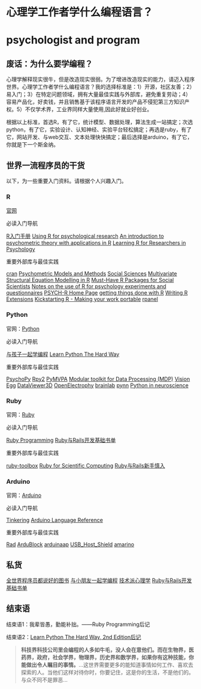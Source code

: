# 心理学工作者学什么编程语言？

# psychologist and program

## 废话：为什么要学编程？

心理学解释现实很牛，但是改造现实很弱。为了增进改造现实的能力，请迈入程序世界。心理学工作者学什么编程语言？我的选择标准是：1）开源，社区友善；2）易入门；3）在特定问题领域，拥有大量最佳实践与外部库，避免重复劳动；4）容易产品化，好卖钱，并且销售基于该程序语言开发的产品不侵犯第三方知识产权。5）不仅学术界，工业界同样大量使用,因此好就业好创业。

根据以上标准，首选R，有了它，统计模型、数据处理，算法生成一站搞定；次选python，有了它，实验设计、认知神经、实验平台轻松搞定；再选是ruby，有了它，网站开发、与web交互、文本处理快快搞定；最后选择是arduino，有了它，你就是下一个斯金纳。

## 世界一流程序员的干货

以下，为一些重要入门资料。请根据个人兴趣入门。

### R

[官网](http://www.r-project.org/)

必读入门导航

[R入门手册](http://cran.r-project.org/doc/contrib/Ding-R-intro_cn.pdf) 
[Using R for psychological research](http://www.personality-project.org/r/) 
[An introduction to psychometric theory with applications in R](http://www.personality-project.org/r/book/)
[Learning R for Researchers in Psychology](http://jeromyanglim.blogspot.com/2009/06/learning-r-for-researchers-in.html)

重要外部库与最佳实践

[cran](http://cran.r-project.org/) 
[Psychometric Models and Methods](http://cran.r-project.org/web/views/Psychometrics.html) 
[Social Sciences](http://cran.r-project.org/web/views/SocialSciences.html) 
[Multivariate](http://cran.r-project.org/web/views/Multivariate.html) 
[Structural Equation Modelling in R](http://jeromyanglim.blogspot.com/2009/09/structural-equation-modelling-in-r.html)
[Must-Have R Packages for Social Scientists](http://www.drewconway.com/zia/?p=1614) 
[Notes on the use of R for psychology experiments and questionnaires](http://www.psych.upenn.edu/~baron/rpsych/rpsych.html)
[PSYCH-R Home Page](https://www.jiscmail.ac.uk/cgi-bin/webadmin?A0=PSYCH-R)
[getting things done with R](http://psy-ed.wikidot.com/)
[Writing R Extensions](http://cran.r-project.org/doc/manuals/R-exts.html) 
[Kickstarting R - Making your work portable](http://cran.r-project.org/doc/contrib/Lemon-kickstart/kr_pack.html) 
[rpanel](http://cran.r-project.org/web/packages/rpanel/index.html)

### Python

官网：[Python](http://www.python.org/)

必读入门导航

[与孩子一起学编程](http://book.douban.com/subject/5338024/)
[Learn Python The Hard Way](http://book.douban.com/subject/5363753/)

重要外部库与最佳实践

[PsychoPy](http://www.psychopy.org/) 
[Rpy2](http://rpy.sourceforge.net/rpy2/doc-2.1/html/index.html) 
[PyMVPA](http://www.pymvpa.org/) 
[Modular toolkit for Data Processing (MDP)](http://mdp-toolkit.sourceforge.net/) 
[Vision Egg](http://www.visionegg.org/) 
[DataViewer3D](https://www.ynic.york.ac.uk/software/dv3d) 
[OpenElectrophy](http://neuralensemble.org/trac/OpenElectrophy) 
[brainlab](http://www.interstice.com/~drewes/brain/brainlab.html) 
[pynn](http://neuralensemble.org/trac/PyNN) 
[Python in neuroscience](http://www.frontiersin.org/Neuroinformatics/specialtopics/python_in_neuroscience/8)

### Ruby

官网：[Ruby](http://www.ruby-lang.org/en/)

必读入门导航

[Ruby Programming](http://book.douban.com/subject/3644726/)
[Ruby与Rails开发基础书单](http://book.douban.com/doulist/1222802/)

重要外部库与最佳实践

[ruby-toolbox](http://ruby-toolbox.com/)
[Ruby for Scientific Computing](http://pub.cozmixng.org/~the-rwiki/rw-cgi.rb?cmd=view;name=Ruby+for+Science)
[Ruby与Rails新手慎入](http://book.douban.com/doulist/1222812/)

### Arduino

官网：[Arduino](http://www.arduino.cc/)

必读入门导航

[Tinkering](http://book.douban.com/doulist/1222922/) 
[Arduino Language Reference](http://arduino.cc/en/Reference/HomePage)

重要外部库与最佳实践

[Rad](https://github.com/atduskgreg/rad) 
[ArduBlock](https://github.com/taweili/ardublock) 
[arduinaap](https://github.com/finsprings/arduinaap)
[USB_Host_Shield](https://github.com/felis/USB_Host_Shield) 
[amarino](http://www.amarino-toolkit.net/)

## 私货

[全世界程序员都说好的图书](http://book.douban.com/doulist/1244005/)
[与小朋友一起学编程](http://book.douban.com/doulist/1237672/)
[技术派心理学](http://book.douban.com/doulist/1222833/) 
[Ruby与Rails开发基础书单](http://book.douban.com/doulist/1222802/)

## 结束语

结束语1：我辈皆愚，勤能补拙。——Ruby Programming后记

结束语2：[Learn Python The Hard Way, 2nd Edition后记](http://www.aqee.net/advice-from-an-old-programmer/)

> **科技界科技公司里会编程的人多如牛毛，没人会在意他们。而在生物界，医药界，政府，社会学界，物理界，历史界和数学界，如果你有这种技能，你能做出令人瞩目的事情。**…这世界需要更多的能知道事情如何工作、喜欢去探索的人。当他们这样对待你时，你要记住，这是你的生活，不是他们的。与众不同不是罪恶…